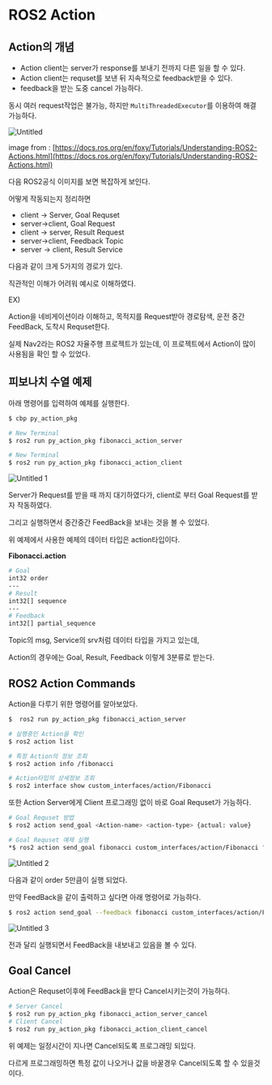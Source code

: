 # ROS2 Action

## Action의 개념

- Action client는 server가 response를 보내기 전까지 다른 일을 할 수 있다.
- Action client는 requset를 보낸 뒤 지속적으로 feedback받을 수 있다.
- feedback을 받는 도중 cancel 가능하다.

동시 여러 request작업은 불가능, 하지만 `MultiThreadedExecutor`를 이용하여 해결 가능하다.

![Untitled](https://user-images.githubusercontent.com/80799025/179730827-f171cec9-fa46-4d9f-a7a4-782ed4aac02b.png)

image from : [https://docs.ros.org/en/foxy/Tutorials/Understanding-ROS2-Actions.html](https://docs.ros.org/en/foxy/Tutorials/Understanding-ROS2-Actions.html)

다음 ROS2공식 이미지를 보면 복잡하게 보인다.

어떻게 작동되는지 정리하면

- client → Server, Goal Requset
- server→client, Goal Request
- client → server, Result Request
- server→client, Feedback Topic
- server → client, Result Service

다음과 같이 크게 5가지의 경로가 있다.

직관적인 이해가 어려워 예시로 이해하였다.

EX)

Action을 네비게이션이라 이해하고, 목적지를 Request받아 경로탐색, 운전 중간 FeedBack, 도착시 Requset한다.

실제 Nav2라는 ROS2 자율주행 프로젝트가 있는데, 이 프로젝트에서 Action이 많이 사용됨을 확인 할 수 있었다.
</br>

## 피보나치 수열 예제

아래 명령어를 입력하여 예제를 실행한다.

```bash
$ cbp py_action_pkg

# New Terminal
$ ros2 run py_action_pkg fibonacci_action_server

# New Terminal
$ ros2 run py_action_pkg fibonacci_action_client
```

![Untitled 1](https://user-images.githubusercontent.com/80799025/179730887-bff21a96-e09d-457c-87be-1192ac6cff85.png)

 Server가  Request를 받을 때 까지 대기하였다가, client로 부터 Goal Request를 받자 작동하였다.

그리고 실행하면서 중간중간 FeedBack을 보내는 것을 볼 수 있었다.

위 예제에서 사용한 예제의 데이터 타입은 action타입이다.
</br>

**Fibonacci.action**

```bash
# Goal
int32 order
---
# Result
int32[] sequence
---
# Feedback
int32[] partial_sequence
```

Topic의 msg, Service의 srv처럼 데이터 타입을 가지고 있는데,

Action의 경우에는 Goal, Result, Feedback 이렇게 3분류로 받는다.
</br>

## ROS2 Action Commands

Action을 다루기 위한 명령어를 알아보았다.

```bash
$  ros2 run py_action_pkg fibonacci_action_server

# 실행중인 Action을 확인
$ ros2 action list

# 특정 Action의 정보 조회
$ ros2 action info /fibonacci

# Action타입의 상세정보 조회
$ ros2 interface show custom_interfaces/action/Fibonacci
```

또한 Action Server에게 Client 프로그래밍 없이 바로 Goal Requset가 가능하다.

```bash
# Goal Requset 방법
$ ros2 action send_goal <Action-name> <action-type> {actual: value}

# Goal Requset 예제 실행
*$ ros2 action send_goal fibonacci custom_interfaces/action/Fibonacci "{order: 5}"*
```

![Untitled 2](https://user-images.githubusercontent.com/80799025/179730908-4a785f80-3d4b-46b6-afa6-0c686d1563c7.png)

다음과 같이 order 5만큼이 실행 되었다.

만약 FeedBack을 같이 출력하고 싶다면 아래 명령어로 가능하다.

```bash
$ ros2 action send_goal --feedback fibonacci custom_interfaces/action/Fibonacci "{order: 5}"
```

![Untitled 3](https://user-images.githubusercontent.com/80799025/179730918-46dad82d-f18d-4948-b206-b6ab3bbc17f0.png)

전과 달리 실행되면서 FeedBack을 내보내고 있음을 볼 수 있다.
</br>

## Goal Cancel

Action은 Requset이후에 FeedBack을 받다 Cancel시키는것이 가능하다.

```bash
# Server Cancel
$ ros2 run py_action_pkg fibonacci_action_server_cancel
# Client Cancel
$ ros2 run py_action_pkg fibonacci_action_client_cancel
```

위 예제는 일정시간이 지나면 Cancel되도록 프로그래밍 되있다.

다르게 프로그래밍하면 특정 값이 나오거나 값을 바꿀경우 Cancel되도록 할 수 있을것이다.
